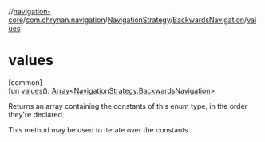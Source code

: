 //[navigation-core](../../../../index.md)/[com.chrynan.navigation](../../index.md)/[NavigationStrategy](../index.md)/[BackwardsNavigation](index.md)/[values](values.md)

# values

[common]\
fun [values](values.md)(): [Array](https://kotlinlang.org/api/latest/jvm/stdlib/kotlin/-array/index.html)&lt;[NavigationStrategy.BackwardsNavigation](index.md)&gt;

Returns an array containing the constants of this enum type, in the order they're declared.

This method may be used to iterate over the constants.
